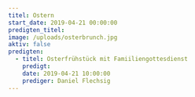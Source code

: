 ```yaml
---
titel: Ostern
start_date: 2019-04-21 00:00:00
predigten_titel:
image: /uploads/osterbrunch.jpg
aktiv: false
predigten:
  - titel: Osterfrühstück mit Famiiliengottesdienst
    predigt:
    date: 2019-04-21 10:00:00
    prediger: Daniel Flechsig
---
```


